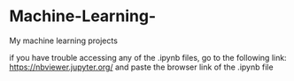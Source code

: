 # Machine-Learning-
My machine learning projects

if you have trouble accessing any of the .ipynb files, go to the following link: https://nbviewer.jupyter.org/
and paste the browser link of the .ipynb file
